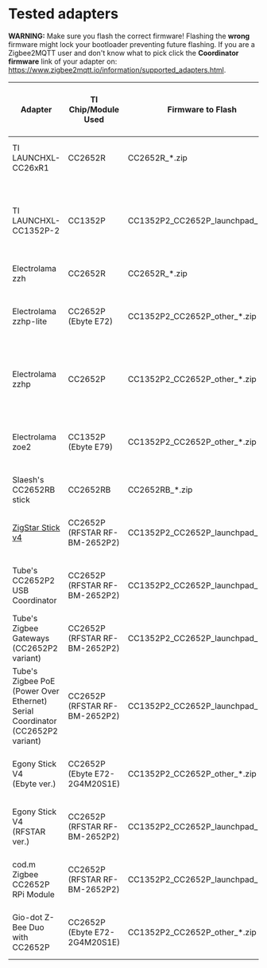# Tested adapters

**WARNING:** Make sure you flash the correct firmware! Flashing the **wrong** firmware might lock your bootloader preventing future flashing. If you are a Zigbee2MQTT user and don't know what to pick click the **Coordinator firmware** link of your adapter on: https://www.zigbee2mqtt.io/information/supported_adapters.html.

<table>
<thead>
  <tr>
    <th>Adapter</th>
    <th>TI Chip/Module Used</th>
    <th>Firmware to Flash</th>
    <th>BSL Trigger Pin (1)</th>
    <th>Auto-BSL (2)</th>
    <th>RF Switch Control Pins (3)</th>
    <th>LED(s)</th>
  </tr>
</thead>
<tbody>
  <tr>
    <td>TI LAUNCHXL-CC26xR1</td>
    <td>CC2652R</td>
    <td>CC2652R_*.zip<br></td>
    <td>DIO_13</td>
    <td>No</td>
    <td>N/A</td>
    <td>DIO_6 (Red)<br>DIO_7 (Green)<br></td>
  </tr>
  <tr>
    <td>TI LAUNCHXL-CC1352P-2</td>
    <td>CC1352P</td>
    <td>CC1352P2_CC2652P_launchpad_*.zip</td>
    <td>DIO_15</td>
    <td>No</td>
    <td>DIO_28: 2.4Ghz<br>DIO_29: 20dBm PA<br>DIO_30: Sub-1GHz</td>
    <td>DIO_6 (Red)<br>DIO_7 (Green)<br></td>
  </tr>
  <tr>
    <td>Electrolama zzh</td>
    <td>CC2652R</td>
    <td>CC2652R_*.zip</td>
    <td>DIO_13</td>
    <td>No</td>
    <td>N/A</td>
    <td>DIO_7 (Pink)</td>
  </tr>
  <tr>
    <td>Electrolama zzhp-lite</td>
    <td>CC2652P<br>(Ebyte E72)<br></td>
    <td>CC1352P2_CC2652P_other_*.zip</td>
    <td>DIO_15</td>
    <td>Yes</td>
    <td>DIO_5: 20dBm PA ??<br>DIO_6: 2.4GHz ??<br></td>
    <td>DIO_7 (Pink)</td>
  </tr>
  <tr>
    <td>Electrolama zzhp</td>
    <td>CC2652P</td>
    <td>CC1352P2_CC2652P_other_*.zip</td>
    <td>DIO_15</td>
    <td>Yes</td>
    <td>DIO_5: 20dBm PA ??<br>DIO_6: 2.4GHz ??</td>
    <td>DIO_7 (Pink)</td>
  </tr>
  <tr>
    <td>Electrolama zoe2</td>
    <td>CC1352P<br>(Ebyte E79)<br></td>
    <td>CC1352P2_CC2652P_other_*.zip</td>
    <td>DIO_15</td>
    <td>No</td>
    <td>DIO_5: 20dBm PA ??<br>DIO_6: 2.4GHz ??</td>
    <td>DIO_7 (Pink)</td>
  </tr>
  <tr>
    <td>Slaesh's CC2652RB stick</td>
    <td>CC2652RB</td>
    <td>CC2652RB_*.zip</td>
    <td>DIO_13</td>
    <td>Yes</td>
    <td>N/A</td>
    <td>DIO_7 (Blue)</td>
  </tr>
  <tr>
    <td><a href="https://zig-star.com">ZigStar Stick v4</a></td>
    <td>CC2652P<br>(RFSTAR RF-BM-2652P2)<br></td>
    <td>CC1352P2_CC2652P_launchpad_*.zip</td>
    <td>DIO_15</td>
    <td>Only for CH340C ver.</td>
    <td>DIO_28: 2.4Ghz<br>DIO_29: 20dBm PA</td>
    <td>DIO_6 (Green)<br>DIO_7 (Red)<br></td>
  </tr>
  <tr>
    <td>Tube's CC2652P2 USB Coordinator<br></td>
    <td>CC2652P<br>(RFSTAR RF-BM-2652P2)<br></td>
    <td>CC1352P2_CC2652P_launchpad_*.zip</td>
    <td>DIO_15</td>
    <td>N/A</td>
    <td>DIO_28: 2.4Ghz<br>DIO_29: 20dBm PA</td>
    <td>N/A</td>
  </tr>
  <tr>
    <td>Tube's Zigbee Gateways (CC2652P2 variant)<br></td>
    <td>CC2652P<br>(RFSTAR RF-BM-2652P2)<br></td>
    <td>CC1352P2_CC2652P_launchpad_*.zip</td>
    <td>DIO_15</td>
    <td>N/A</td>
    <td>DIO_28: 2.4Ghz<br>DIO_29: 20dBm PA</td>
    <td>N/A</td>
  </tr>
  <tr>
    <td>Tube's Zigbee PoE (Power Over Ethernet) Serial Coordinator (CC2652P2 variant)<br></td>
    <td>CC2652P<br>(RFSTAR RF-BM-2652P2)<br></td>
    <td>CC1352P2_CC2652P_launchpad_*.zip</td>
    <td>DIO_15</td>
    <td>N/A</td>
    <td>DIO_28: 2.4Ghz<br>DIO_29: 20dBm PA</td>
    <td>N/A</td>
  </tr>
  <tr>
    <td>Egony Stick V4<br>(Ebyte ver.)</td>
    <td>CC2652P<br>(Ebyte E72-2G4M20S1E)</td>
    <td>CC1352P2_CC2652P_other_*.zip</td>
    <td>DIO_15</td>
    <td>Yes<br>(from Rev.2.0)</td>
    <td>DIO_5: 20dBm PA<br>DIO_6: 2.4GHz</td>
    <td>DIO_8 (Green)<br>DIO_7 (Red)<br></td>
  </tr>
  <tr>
    <td>Egony Stick V4<br>(RFSTAR ver.)</td>
    <td>CC2652P<br>(RFSTAR RF-BM-2652P2)</td>
    <td>CC1352P2_CC2652P_launchpad_*.zip</td>
    <td>DIO_15</td>
    <td>Yes</td>
    <td>DIO_28: 2.4Ghz<br>DIO_29: 20dBm PA</td>
    <td>DIO_7 (Green)<br>DIO_6 (Red)<br></td>
  </tr>
  <tr>
    <td>cod.m Zigbee CC2652P RPi Module</td>
    <td>CC2652P<br>(RFSTAR RF-BM-2652P2)</td>
    <td>CC1352P2_CC2652P_launchpad_*.zip</td>
    <td>DIO_15</td>
    <td>Yes</td>
    <td>DIO_28: 2.4Ghz<br>DIO_29: 20dBm PA</td>
    <td>DIO_7 (Green)<br>DIO_6 (Red)<br></td>
  </tr>
  <tr>
    <td>Gio-dot Z-Bee Duo with CC2652P</td>
    <td>CC2652P<br>(Ebyte E72-2G4M20S1E)</td>
    <td>CC1352P2_CC2652P_other_*.zip</td>
    <td>DIO_15</td>
    <td>Yes<br>(from Rev.2.0)</td>
    <td>DIO_5: 20dBm PA<br>DIO_6: 2.4GHz</td>
    <td>DIO_8 (Green)<br>DIO_7 (Red)<br></td>
  </tr>
</tbody>
</table>

